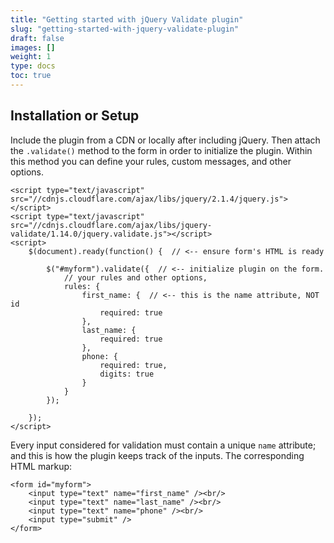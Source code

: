 ```yaml
---
title: "Getting started with jQuery Validate plugin"
slug: "getting-started-with-jquery-validate-plugin"
draft: false
images: []
weight: 1
type: docs
toc: true
---
```


## Installation or Setup
Include the plugin from a CDN or locally after including jQuery.  Then attach the `.validate()` method to the form in order to initialize the plugin.  Within this method you can define your rules, custom messages, and other options.

    <script type="text/javascript" src="//cdnjs.cloudflare.com/ajax/libs/jquery/2.1.4/jquery.js"></script>
    <script type="text/javascript" src="//cdnjs.cloudflare.com/ajax/libs/jquery-validate/1.14.0/jquery.validate.js"></script>
    <script>
        $(document).ready(function() {  // <-- ensure form's HTML is ready
        
            $("#myform").validate({  // <-- initialize plugin on the form.
                // your rules and other options,
                rules: {
                    first_name: {  // <-- this is the name attribute, NOT id
                        required: true
                    },
                    last_name: {
                        required: true
                    },
                    phone: {
                        required: true,
                        digits: true
                    }
                }
            });
        
        });
    </script>

Every input considered for validation must contain a unique `name` attribute; and this is how the plugin keeps track of the inputs.  The corresponding HTML markup:

    <form id="myform">
        <input type="text" name="first_name" /><br/>
        <input type="text" name="last_name" /><br/>
        <input type="text" name="phone" /><br/>
        <input type="submit" />
    </form>

